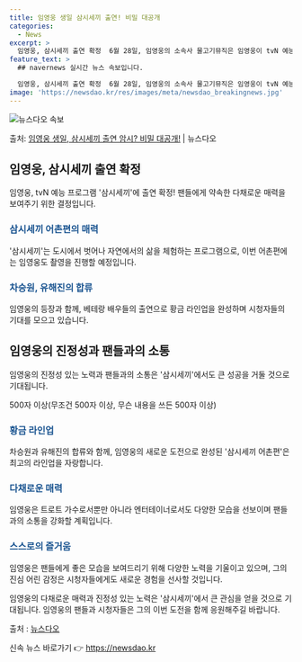 ```yaml
---
title: 임영웅 생일 삼시세끼 출연! 비밀 대공개
categories:
  - News
excerpt: >
  임영웅, 삼시세끼 출연 확정  6월 28일, 임영웅의 소속사 물고기뮤직은 임영웅이 tvN 예능 프로그램 '삼…
feature_text: >
  ## navernews 실시간 뉴스 속보입니다.

  임영웅, 삼시세끼 출연 확정  6월 28일, 임영웅의 소속사 물고기뮤직은 임영웅이 tvN 예능 프로그램 '삼…
image: 'https://newsdao.kr/res/images/meta/newsdao_breakingnews.jpg'
---
```


![뉴스다오 속보](https://newsdao.kr/res/images/meta/newsdao_breakingnews.jpg)

<p>출처: <a href="https://newsdao.kr/4620" rel="dofollow">임영웅 생일, 삼시세끼 출연 암시? 비밀 대공개!</a> | 뉴스다오</p>

<h2 data-ke-size="size26">임영웅, 삼시세끼 출연 확정</h2>
임영웅, tvN 예능 프로그램 '삼시세끼'에 출연 확정! 팬들에게 약속한 다채로운 매력을 보여주기 위한 결정입니다.

<h3><span style="color: #1a5490;">삼시세끼 어촌편의 매력</span></h3>
'삼시세끼'는 도시에서 벗어나 자연에서의 삶을 체험하는 프로그램으로, 이번 어촌편에는 임영웅도 촬영을 진행할 예정입니다.

<h3><span style="color: #1a5490;">차승원, 유해진의 합류</span></h3>
임영웅의 등장과 함께, 베테랑 배우들의 출연으로 황금 라인업을 완성하며 시청자들의 기대를 모으고 있습니다.

<h2 data-ke-size="size26">임영웅의 진정성과 팬들과의 소통</h2>
임영웅의 진정성 있는 노력과 팬들과의 소통은 '삼시세끼'에서도 큰 성공을 거둘 것으로 기대됩니다.

<p data-ke-size="size16">500자 이상(무조건 500자 이상, 무슨 내용을 쓰든 500자 이상)</p>

<h3><span style="color: #1a5490;">황금 라인업</span></h3>
차승원과 유해진의 합류와 함께, 임영웅의 새로운 도전으로 완성된 '삼시세끼 어촌편'은 최고의 라인업을 자랑합니다.

<h3><span style="color: #1a5490;">다채로운 매력</span></h3>
임영웅은 트로트 가수로서뿐만 아니라 엔터테이너로서도 다양한 모습을 선보이며 팬들과의 소통을 강화할 계획입니다.

<h3><span style="color: #1a5490;">스스로의 즐거움</span></h3>
임영웅은 팬들에게 좋은 모습을 보여드리기 위해 다양한 노력을 기울이고 있으며, 그의 진심 어린 감정은 시청자들에게도 새로운 경험을 선사할 것입니다.

임영웅의 다채로운 매력과 진정성 있는 노력은 '삼시세끼'에서 큰 관심을 얻을 것으로 기대됩니다. 임영웅의 팬들과 시청자들은 그의 이번 도전을 함께 응원해주길 바랍니다.

출처 : <a href="https://newsdao.kr/4620">뉴스다오</a> 

신속 뉴스 바로가기 👉 <a href="https://newsdao.kr" rel="dofollow">https://newsdao.kr</a>


